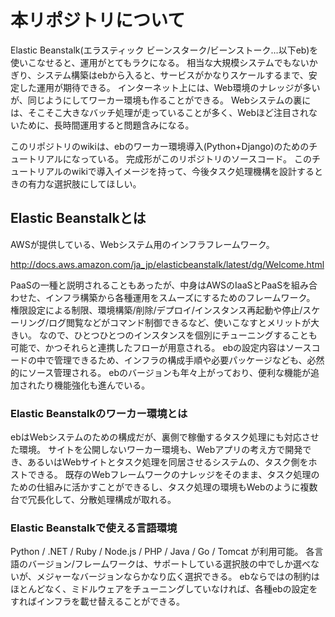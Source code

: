 # 本リポジトリについて
Elastic Beanstalk(エラスティック ビーンスターク/ビーンストーク…以下eb)を使いこなせると、運用がとてもラクになる。
相当な大規模システムでもないかぎり、システム構築はebから入ると、サービスがかなりスケールするまで、安定した運用が期待できる。
インターネット上には、Web環境のナレッジが多いが、同じようにしてワーカー環境も作ることができる。
Webシステムの裏には、そこそこ大きなバッチ処理が走っていることが多く、Webほど注目されないために、長時間運用すると問題含みになる。

このリポジトリのwikiは、ebのワーカー環境導入(Python+Django)のためのチュートリアルになっている。
完成形がこのリポジトリのソースコード。
このチュートリアルのwikiで導入イメージを持って、今後タスク処理機構を設計するときの有力な選択肢にしてほしい。

## Elastic Beanstalkとは
AWSが提供している、Webシステム用のインフラフレームワーク。

http://docs.aws.amazon.com/ja_jp/elasticbeanstalk/latest/dg/Welcome.html

PaaSの一種と説明されることもあったが、中身はAWSのIaaSとPaaSを組み合わせた、インフラ構築から各種運用をスムーズにするためのフレームワーク。
権限設定による制限、環境構築/削除/デプロイ/インスタンス再起動や停止/スケーリング/ログ閲覧などがコマンド制御できるなど、使いこなすとメリットが大きい。
なので、ひとつひとつのインスタンスを個別にチューニングすることも可能で、かつそれらと連携したフローが用意される。
ebの設定内容はソースコードの中で管理できるため、インフラの構成手順や必要パッケージなども、必然的にソース管理される。
ebのバージョンも年々上がっており、便利な機能が追加されたり機能強化も進んでいる。

### Elastic Beanstalkのワーカー環境とは
ebはWebシステムのための構成だが、裏側で稼働するタスク処理にも対応させた環境。
サイトを公開しないワーカー環境も、Webアプリの考え方で開発でき、あるいはWebサイトとタスク処理を同居させるシステムの、タスク側をホストできる。
既存のWebフレームワークのナレッジをそのまま、タスク処理のための仕組みに活かすことができるし、タスク処理の環境もWebのように複数台で冗長化して、分散処理構成が取れる。

### Elastic Beanstalkで使える言語環境
Python / .NET / Ruby / Node.js / PHP / Java / Go / Tomcat が利用可能。
各言語のバージョン/フレームワークは、サポートしている選択肢の中でしか選べないが、メジャーなバージョンならかなり広く選択できる。
ebならではの制約はほとんどなく、ミドルウェアをチューニングしていなければ、各種ebの設定をすればインフラを載せ替えることができる。
